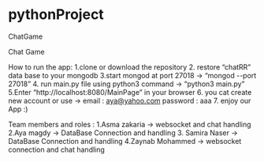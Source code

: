 # pythonProject
ChatGame


 Chat Game


How to run the app:
1.clone or download the repository
2. restore “chatRR” data base to your mongodb
3.start mongod at port 27018 → “mongod  --port 27018”
4. run main.py file using python3 command → “python3 main.py”
5.Enter “http://localhost:8080/MainPage” in your browser
6. you cat create new account or  use →  email : aya@yahoo.com
					       password : aaa
7. enjoy our App :)



Team members and roles :
1.Asma zakaria  → websocket and chat handling 
2.Aya magdy → DataBase Connection and handling
3. Samira Naser → DataBase Connection and handling
4.Zaynab Mohammed → websocket connection and chat handling 
